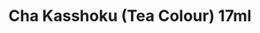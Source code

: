 ---
layout: product
title: "Cha Kasshoku (Tea Colour) 17ml"
price: "320" 
desc: "Akrilna boja 17mL"
img_path: "/assets/img/AK2268.webp"
brand: "AK "
available: true
special_offer: false
new: false
soon: false
cat: "020000"
subcat: "020200"
subsubcat: "020203"
sifra: "AK2268"
popular: false
spec: true
---